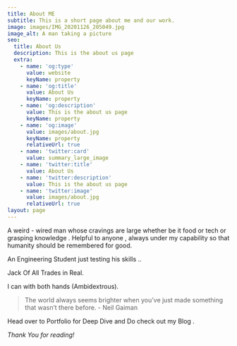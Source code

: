 ```yaml
---
title: About ME
subtitle: This is a short page about me and our work.
image: images/IMG_20201126_205049.jpg
image_alt: A man taking a picture
seo:
  title: About Us
  description: This is the about us page
  extra:
    - name: 'og:type'
      value: website
      keyName: property
    - name: 'og:title'
      value: About Us
      keyName: property
    - name: 'og:description'
      value: This is the about us page
      keyName: property
    - name: 'og:image'
      value: images/about.jpg
      keyName: property
      relativeUrl: true
    - name: 'twitter:card'
      value: summary_large_image
    - name: 'twitter:title'
      value: About Us
    - name: 'twitter:description'
      value: This is the about us page
    - name: 'twitter:image'
      value: images/about.jpg
      relativeUrl: true
layout: page
---
```

A weird - wired man whose cravings are large whether be it food or tech or grasping knowledge . Helpful to anyone , always under my capability so that humanity should be remembered for good.


An Engineering Student just testing his skills ..

Jack Of All Trades in Real.

I can with both hands (Ambidextrous). 



> The world always seems brighter when you’ve just made something that wasn’t there before. - Neil Gaiman



Head over to Portfolio for Deep Dive and Do check out my Blog .

*Thank You for reading!*
